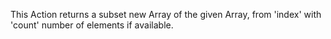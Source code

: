This Action returns a subset new Array of the given Array, from 'index' with 'count' number of elements if available.
